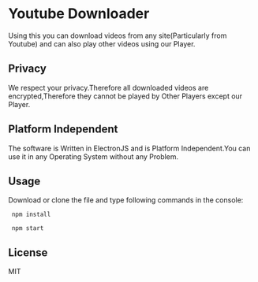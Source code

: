 # Youtube Downloader

Using this you can download videos from any site(Particularly from Youtube) and can also play other videos using our Player.

## Privacy

We respect your privacy.Therefore all downloaded videos are encrypted,Therefore they cannot be played by Other Players except our Player.

## Platform Independent

The software is Written in ElectronJS and is Platform Independent.You can use it in any Operating System without any Problem.

## Usage

Download or clone the file and type following commands in the console:

```
 npm install
 
 npm start
```

## License
MIT